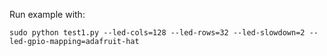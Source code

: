 Run example with:

````
sudo python test1.py --led-cols=128 --led-rows=32 --led-slowdown=2 --led-gpio-mapping=adafruit-hat
````